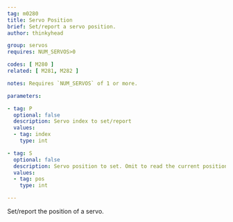 ```yaml
---
tag: m0280
title: Servo Position
brief: Set/report a servo position.
author: thinkyhead

group: servos
requires: NUM_SERVOS>0

codes: [ M280 ]
related: [ M281, M282 ]

notes: Requires `NUM_SERVOS` of 1 or more.

parameters:

- tag: P
  optional: false
  description: Servo index to set/report
  values:
  - tag: index
    type: int

- tag: S
  optional: false
  description: Servo position to set. Omit to read the current position.
  values:
  - tag: pos
    type: int

---
```


Set/report the position of a servo.
